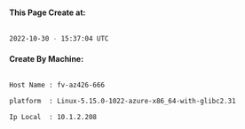 
   
#### This Page Create at:

```bash

2022-10-30 - 15:37:04 UTC

```

#### Create By Machine:

```bash

Host Name : fv-az426-666

platform  : Linux-5.15.0-1022-azure-x86_64-with-glibc2.31

Ip Local  : 10.1.2.208

```


